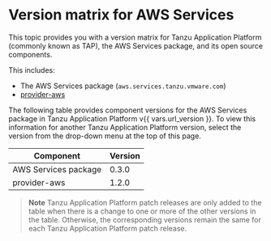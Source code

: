 # Version matrix for AWS Services

This topic provides you with a version matrix for Tanzu Application Platform (commonly known as TAP),
the AWS Services package, and its open source components.

This includes:

- The AWS Services package (`aws.services.tanzu.vmware.com`)
- [provider-aws](https://github.com/upbound/provider-aws)

The following table provides component versions for the AWS Services package in Tanzu Application Platform
v{{ vars.url_version }}.
To view this information for another Tanzu Application Platform version, select the version from the drop-down menu at
the top of this page.

<!-- add patch updates in a new column -->

<table>
  <thead>
    <tr>
      <th>Component</th>
      <th>Version</th>
    </tr>
  </thead>
  <tbody>
    <tr>
      <td>AWS Services package</td>
      <td>0.3.0</td>
    </tr>
    <tr>
      <td>provider-aws</td>
      <td>1.2.0</td>
    </tr>
  </tbody>
</table>

> **Note** Tanzu Application Platform patch releases are only added to the table when there
> is a change to one or more of the other versions in the table. Otherwise, the corresponding
> versions remain the same for each Tanzu Application Platform patch release.
